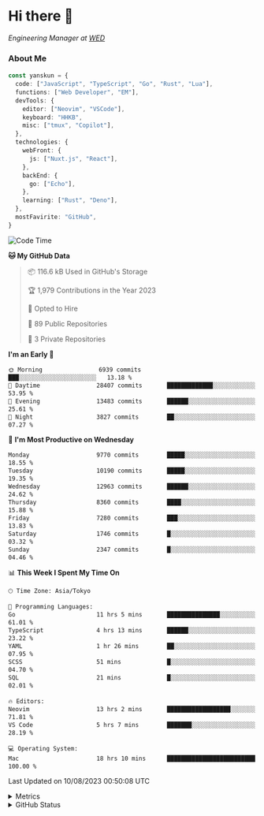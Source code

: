 # Hi there&nbsp;:wave:

<!-- ![Alt text](https://spotify-recently-played-readme.vercel.app/api?user=31kynbuubkiu3r4qh4hjuaglhfay) -->

_Engineering Manager at [WED](https://github.com/wedinc)_

### About Me

```ts
const yanskun = {
  code: ["JavaScript", "TypeScript", "Go", "Rust", "Lua"],
  functions: ["Web Developer", "EM"],
  devTools: {
    editor: ["Neovim", "VSCode"],
    keyboard: "HHKB",
    misc: ["tmux", "Copilot"],
  },
  technologies: {
    webFront: {
      js: ["Nuxt.js", "React"],
    },
    backEnd: {
      go: ["Echo"],
    },
    learning: ["Rust", "Deno"],
  },
  mostFavirite: "GitHub",
}
```

<!--START_SECTION:waka-->
![Code Time](http://img.shields.io/badge/Code%20Time-428%20hrs%203%20mins-blue)

**🐱 My GitHub Data** 

> 📦 116.6 kB Used in GitHub's Storage 
 > 
> 🏆 1,979 Contributions in the Year 2023
 > 
> 💼 Opted to Hire
 > 
> 📜 89 Public Repositories 
 > 
> 🔑 3 Private Repositories 
 > 
**I'm an Early 🐤** 

```text
🌞 Morning                6939 commits        ███░░░░░░░░░░░░░░░░░░░░░░   13.18 % 
🌆 Daytime                28407 commits       █████████████░░░░░░░░░░░░   53.95 % 
🌃 Evening                13483 commits       ██████░░░░░░░░░░░░░░░░░░░   25.61 % 
🌙 Night                  3827 commits        ██░░░░░░░░░░░░░░░░░░░░░░░   07.27 % 
```
📅 **I'm Most Productive on Wednesday** 

```text
Monday                   9770 commits        █████░░░░░░░░░░░░░░░░░░░░   18.55 % 
Tuesday                  10190 commits       █████░░░░░░░░░░░░░░░░░░░░   19.35 % 
Wednesday                12963 commits       ██████░░░░░░░░░░░░░░░░░░░   24.62 % 
Thursday                 8360 commits        ████░░░░░░░░░░░░░░░░░░░░░   15.88 % 
Friday                   7280 commits        ███░░░░░░░░░░░░░░░░░░░░░░   13.83 % 
Saturday                 1746 commits        █░░░░░░░░░░░░░░░░░░░░░░░░   03.32 % 
Sunday                   2347 commits        █░░░░░░░░░░░░░░░░░░░░░░░░   04.46 % 
```


📊 **This Week I Spent My Time On** 

```text
🕑︎ Time Zone: Asia/Tokyo

💬 Programming Languages: 
Go                       11 hrs 5 mins       ███████████████░░░░░░░░░░   61.01 % 
TypeScript               4 hrs 13 mins       ██████░░░░░░░░░░░░░░░░░░░   23.22 % 
YAML                     1 hr 26 mins        ██░░░░░░░░░░░░░░░░░░░░░░░   07.95 % 
SCSS                     51 mins             █░░░░░░░░░░░░░░░░░░░░░░░░   04.70 % 
SQL                      21 mins             █░░░░░░░░░░░░░░░░░░░░░░░░   02.01 % 

🔥 Editors: 
Neovim                   13 hrs 2 mins       ██████████████████░░░░░░░   71.81 % 
VS Code                  5 hrs 7 mins        ███████░░░░░░░░░░░░░░░░░░   28.19 % 

💻 Operating System: 
Mac                      18 hrs 10 mins      █████████████████████████   100.00 % 
```


 Last Updated on 10/08/2023 00:50:08 UTC
<!--END_SECTION:waka-->

<details>
  <summary>Metrics</summary>
  <img src="https://github.com/yanskun/yanskun/blob/main/github-metrics.svg" alt="Metrics">
</details>

<details>
  <summary>GitHub Status</summary>
  <picture>
    <source media="(prefers-color-scheme: dark)" srcset="https://raw.githubusercontent.com/yanskun/yanskun/master/profile-summary-card-output/nord_dark/0-profile-details.svg">
   <img src="https://raw.githubusercontent.com/yanskun/yanskun/master/profile-summary-card-output/default/0-profile-details.svg">
  </picture>
  <br>
  <picture>
    <source media="(prefers-color-scheme: dark)" srcset="https://raw.githubusercontent.com/yanskun/yanskun/master/profile-summary-card-output/nord_dark/1-repos-per-language.svg">
   <img src="https://raw.githubusercontent.com/yanskun/yanskun/master/profile-summary-card-output/default/1-repos-per-language.svg">
  </picture>
  <picture>
    <source media="(prefers-color-scheme: dark)" srcset="https://raw.githubusercontent.com/yanskun/yanskun/master/profile-summary-card-output/nord_dark/2-most-commit-language.svg">
   <img src="https://raw.githubusercontent.com/yanskun/yanskun/master/profile-summary-card-output/default/2-most-commit-language.svg">
  </picture>
  <br>
  <picture>
    <source media="(prefers-color-scheme: dark)" srcset="https://raw.githubusercontent.com/yanskun/yanskun/master/profile-summary-card-output/nord_dark/3-stats.svg">
   <img src="https://raw.githubusercontent.com/yanskun/yanskun/master/profile-summary-card-output/default/3-stats.svg">
  </picture>
  <picture>
    <source media="(prefers-color-scheme: dark)" srcset="https://raw.githubusercontent.com/yanskun/yanskun/master/profile-summary-card-output/nord_dark/4-productive-time.svg">
   <img src="https://raw.githubusercontent.com/yanskun/yanskun/master/profile-summary-card-output/default/4-productive-time.svg">
  </picture>
</details>
